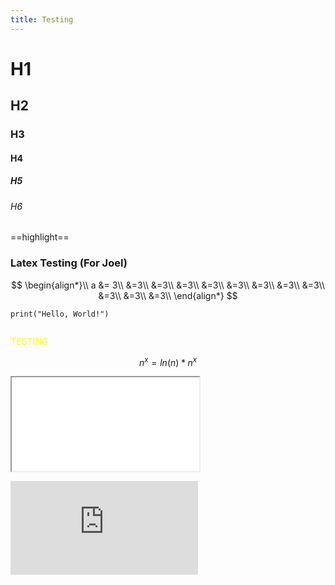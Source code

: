 ```yaml
---
title: Testing
---
```


# H1

## H2

### H3

#### H4

##### H5

###### H6


==highlight==



### Latex Testing (For Joel)
$$
\begin{align*}\\
a &= 3\\
&=3\\
&=3\\
&=3\\
&=3\\
&=3\\
&=3\\
&=3\\
&=3\\
&=3\\
&=3\\
&=3\\
\end{align*}
$$




```run-python
print("Hello, World!")
```

```js

```




<span style='color: yellow'>TESTING</span>



$$n^x=ln(n)*n^x$$


<iframe src="notes/Testing"></iframe>

<embed src="https://reapers-notes-v3.pages.dev/Testing"></embed>






